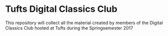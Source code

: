 # Tufts Digital Classics Club
This repository will collect all the material created by members of the Digital Classics Club hosted at Tufts during the Springsemester 2017
